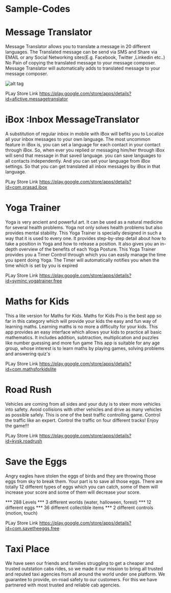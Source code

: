 # Sample-Codes

# Message Translator

Message Translator allows you to translate a message in 20 different languages.
The Translated message can be send via SMS and Share via EMAIL or any Social Networking sites(E.g. Facebook, Twitter ,Linkedin etc..)
No Pain of copying the translated message to your message composer. Message Translator will automatically adds to translated message to your message composer.

![alt tag](https://cloud.githubusercontent.com/assets/18095327/14097422/9c23b646-f53e-11e5-89f4-bf6cc80344df.jpg)

PLay Store Link
https://play.google.com/store/apps/details?id=afictive.messagetranslator

# iBox :Inbox MessageTranslator

A substitution of regular inbox in mobile with iBox will befits you to Localize all your inbox messages to your own language.
The most uncommon feature in iBox is, you can set a language for each contact in your contact through iBox. So, when ever you replied or messaging him/her through iBox will send that message in that saved language.
you can save languages to all contacts independently.
And you can set your language from iBox settings. So that you can get translated all inbox messages by iBox in that language.

PLay Store Link
https://play.google.com/store/apps/details?id=com.prasad.ibox


# Yoga Trainer

Yoga is very ancient and powerful art. It can be used as a natural medicine for several health problems. Yoga not only solves health problems but also provides mental stability.
This Yoga Trainer is specially designed in such a way that it is used to every one. It provides step-by-step detail about how to take a position in Yoga and how to release a position.
It also gives you an in-depth overview of the benefits of each Yoga Posture.
This Yoga Trainer provides you a Timer Control through which you can easily manage the time you spent doing Yoga. The Timer will automatically notifies you when the time which is set by you is expired

PLay Store Link
https://play.google.com/store/apps/details?id=syminc.yogatrainer.free

# Maths for Kids

This a lite version for Maths for Kids.
Maths for Kids Pro is the best app so far in this category which will provide your kids the easy and fun way of learning maths. Learning maths is no more a difficulty for your kids. This app provides an easy interface which allows your kids to practice all basic mathematics. It includes addition, subtraction, multiplication and puzzles like number guessing and more fun game
This app is suitable for any age group, whose interest is to learn maths by playing games, solving problems
and answering quiz's

PLay Store Link
https://play.google.com/store/apps/details?id=com.mathsforkidslite


# Road Rush

Vehicles are coming from all sides and your duty is to steer more vehicles into safety.
Avoid collisions with other vehicles and drive as many vehicles as possible safely. This is one of the best traffic controlling game. Control the traffic like an expert.
Control the traffic on four different tracks!
Enjoy the game!!!

PLay Store Link
https://play.google.com/store/apps/details?id=kysk.roadrush

# Save the Eggs

Angry eagles have stolen the eggs of birds and they are throwing those eggs from sky to break them. Your part is to save all those eggs.
There are totally 12 different types of eggs which you can catch, some of them will increase your score and some of them will decrease your score.

*** 288 Levels 
*** 3 different worlds (water, halloween, forest)
*** 12 different eggs
*** 36 different collectible items
*** 2 different controls (motion, touch)

PLay Store Link
https://play.google.com/store/apps/details?id=com.savetheeggs.free

# Taxi Place

We have seen our friends and families struggling to get a cheaper and trusted outstation cabs rides, so we made it our mission to bring all trusted and reputed taxi agencies from all around the world under one platform.
We guarantee to provide, on-road safety to our customers. For this we have partnered with most trusted and reliable cab agencies.

